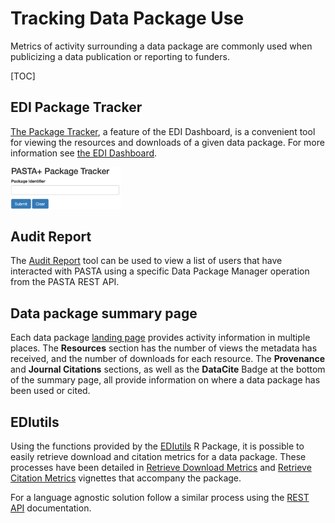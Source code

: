 # Tracking Data Package Use

Metrics of activity surrounding a data package are commonly used when publicizing a data publication or reporting to funders.

[TOC]

## EDI Package Tracker

[The Package Tracker](https://dashboard.edirepository.org/dashboard/reports/package_tracker), a feature of the EDI Dashboard, is a convenient tool for viewing the resources and downloads of a given data package. For more information see [the EDI Dashboard](/templates/resources/the-edi-dashboard.md).

<img class="screen-shot" src="/static/images/package-tracker.png" width="35%">

## Audit Report
The [Audit Report](https://portal.edirepository.org/nis/auditReport.jsp) tool can be used to view a list of users that have interacted with PASTA using a specific Data Package Manager operation from the PASTA REST API.

## Data package summary page

Each data package [landing page](/templates/resources/data-package-pages.md) provides activity information in multiple places. The **Resources** section has the number of views the metadata has received, and the number of downloads for each resource. The **Provenance** and **Journal Citations** sections, as well as the **DataCite** Badge at the bottom of the summary page, all provide information on where a data package has been used or cited.


## EDIutils

Using the functions provided by the [EDIutils](https://docs.ropensci.org/EDIutils/index.html) R Package, it is possible to easily retrieve download and citation metrics for a data package. These processes have been detailed in [Retrieve Download Metrics](https://docs.ropensci.org/EDIutils/articles/retrieve_downloads.html) and [Retrieve Citation Metrics](https://ediorg.github.io/EDIutils/articles/retrieve_citations.html) vignettes that accompany the package.

For a language agnostic solution follow a similar process using the [REST API](https://pastaplus-core.readthedocs.io/en/latest/doc_tree/about.html) documentation.
